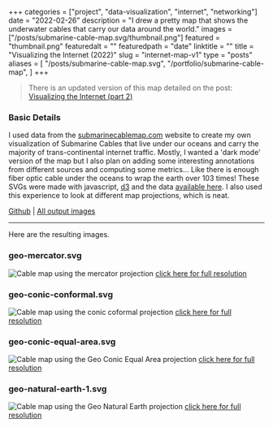 +++
categories = ["project", "data-visualization", "internet", "networking"]
date = "2022-02-26"
description = "I drew a pretty map that shows the underwater cables that carry our data around the world."
images = ["/posts/submarine-cable-map.svg/thumbnail.png"]
featured = "thumbnail.png"
featuredalt = ""
featuredpath = "date"
linktitle = ""
title = "Visualizing the Internet (2022)"
slug = "internet-map-v1"
type = "posts"
aliases = [
  "/posts/submarine-cable-map.svg",
  "/portfolio/submarine-cable-map",
]
+++

> There is an updated version of this map detailed on the post: [Visualizing the Internet (part 2)](/posts/internet-map-v2/)

### Basic Details
I used data from the [submarinecablemap.com](https://submarinecablemap.com) website to create my own visualization of Submarine Cables that live under our oceans and carry the majority of trans-continental internet traffic. Mostly, I wanted a 'dark mode' version of the map but I also plan on adding some interesting annotations from different sources and computing some metrics... Like there is enough fiber optic cable under the oceans to wrap the earth over 103 times! These SVGs were made with javascript, [d3](https://d3js.org) and the data [available here](https://github.com/telegeography/www.submarinecablemap.com). I also used this experience to look at different map projections, which is neat.


[Github](https://github.com/sudorandom/submarine-cable-map) | [All output images](https://github.com/sudorandom/tree/main/output)

-------

Here are the resulting images.

### geo-mercator.svg
![Cable map using the mercator projection](geo-mercator.svg "geo-mercator.svg")
[click here for full resolution](geo-mercator.svg)

### geo-conic-conformal.svg

![Cable map using the conic coformal projection](geo-conic-conformal.svg "geo-conic-conformal.svg")
[click here for full resolution](geo-conic-conformal.svg)

### geo-conic-equal-area.svg
![Cable map using the Geo Conic Equal Area projection](geo-conic-equal-area.svg "geo-conic-equal-area.svg")
[click here for full resolution](geo-conic-equal-area.svg)

### geo-natural-earth-1.svg
![Cable map using the Geo Natural Earth projection](geo-natural-earth-1.svg "geo-natural-earth-1")
[click here for full resolution](geo-natural-earth-1.svg)
